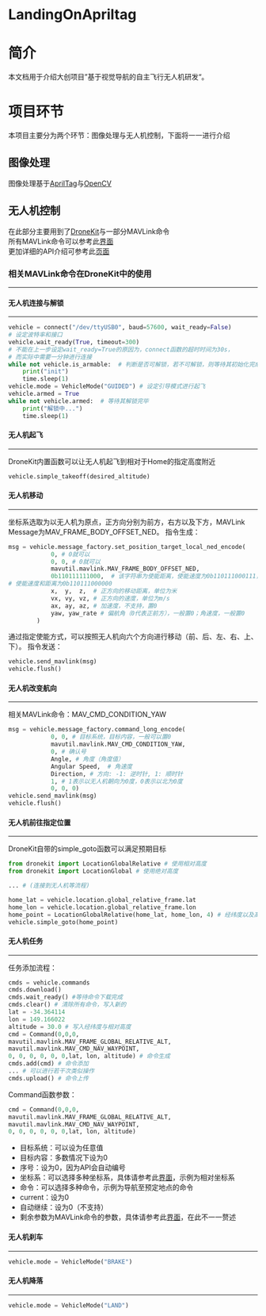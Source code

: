 # LandingOnApriltag
# 简介

本文档用于介绍大创项目”基于视觉导航的自主飞行无人机研发“。

# 项目环节

本项目主要分为两个环节：图像处理与无人机控制，下面将一一进行介绍

## 图像处理

图像处理基于[AprilTag](https://april.eecs.umich.edu/software/apriltag.html)与[OpenCV](https://opencv.org)

## 无人机控制

在此部分主要用到了[DroneKit](http://dronekit.io)与一部分MAVLink命令   
所有MAVLink命令可以参考此[界面](https://mavlink.io/zh/messages/common.html)   
更加详细的API介绍可参考此[页面](https://dronekit-python.readthedocs.io/en/latest/automodule.html)   

### 相关MAVLink命令在DroneKit中的使用

---

#### 无人机连接与解锁

---

```python
vehicle = connect("/dev/ttyUSB0", baud=57600, wait_ready=False) 
# 设定波特率和接口
vehicle.wait_ready(True, timeout=300) 
# 不能在上一步设定wait_ready=True的原因为，connect函数的超时时间为30s，
# 而实际中需要一分钟进行连接
while not vehicle.is_armable:  # 判断是否可解锁，若不可解锁，则等待其初始化完成
    print("init")
    time.sleep(1)
vehicle.mode = VehicleMode("GUIDED") # 设定引导模式进行起飞
vehicle.armed = True
while not vehicle.armed:  # 等待其解锁完毕
    print("解锁中...")
    time.sleep(1)
```

#### 无人机起飞

---

DroneKit内置函数可以让无人机起飞到相对于Home的指定高度附近

```python
vehicle.simple_takeoff(desired_altitude)
```

#### 无人机移动

---

坐标系选取为以无人机为原点，正方向分别为前方，右方以及下方，MAVLink Message为MAV_FRAME_BODY_OFFSET_NED。
指令生成：

```python
msg = vehicle.message_factory.set_position_target_local_ned_encode(
            0, # 0就可以
            0, 0, # 0就可以
            mavutil.mavlink.MAV_FRAME_BODY_OFFSET_NED,
            0b110111111000,  # 该字符串为使能距离，使能速度为0b110111000111，
# 使能速度和距离为0b110111000000
            x,  y,  z,  # 正方向的移动距离，单位为米
            vx, vy, vz, # 正方向的速度，单位为m/s
            ax, ay, az, # 加速度，不支持，置0
            yaw, yaw_rate # 偏航角（0代表正前方），一般置0；角速度，一般置0
        )
```

通过指定使能方式，可以按照无人机向六个方向进行移动（前、后、左、右、上、下）。
指令发送：

```python
vehicle.send_mavlink(msg)
vehicle.flush()
```

#### 无人机改变航向

---

相关MAVLink命令：MAV_CMD_CONDITION_YAW

```python
msg = vehicle.message_factory.command_long_encode(
            0, 0, # 目标系统，目标内容，一般可以置0
            mavutil.mavlink.MAV_CMD_CONDITION_YAW,
            0, # 确认号
            Angle, # 角度（角度值）
            Angular Speed,  # 角速度
            Direction, # 方向: -1: 逆时针, 1: 顺时针
            1, # 1表示以无人机朝向为0度，0表示以北为0度
            0, 0, 0)
vehicle.send_mavlink(msg)
vehicle.flush()
```

#### 无人机前往指定位置

---

DroneKit自带的simple_goto函数可以满足预期目标

```python
from dronekit import LocationGlobalRelative # 使用相对高度
from dronekit import LocationGlobal # 使用绝对高度

... # (连接到无人机等流程)

home_lat = vehicle.location.global_relative_frame.lat
home_lon = vehicle.location.global_relative_frame.lon
home_point = LocationGlobalRelative(home_lat, home_lon, 4) # 经纬度以及高度
vehicle.simple_goto(home_point)
```

#### 无人机任务

---

任务添加流程：

```python
cmds = vehicle.commands
cmds.download()
cmds.wait_ready() #等待命令下载完成
cmds.clear() # 清除所有命令，写入新的
lat = -34.364114
lon = 149.166022
altitude = 30.0 # 写入经纬度与相对高度
cmd = Command(0,0,0,
mavutil.mavlink.MAV_FRAME_GLOBAL_RELATIVE_ALT,
mavutil.mavlink.MAV_CMD_NAV_WAYPOINT,
0, 0, 0, 0, 0, 0,lat, lon, altitude) # 命令生成
cmds.add(cmd) # 命令添加
... # 可以进行若干次类似操作
cmds.upload() # 命令上传
```

Command函数参数：

```python
cmd = Command(0,0,0,
mavutil.mavlink.MAV_FRAME_GLOBAL_RELATIVE_ALT,
mavutil.mavlink.MAV_CMD_NAV_WAYPOINT,
0, 0, 0, 0, 0, 0,lat, lon, altitude)
```

- 目标系统：可以设为任意值
- 目标内容：多数情况下设为0
- 序号：设为0，因为API会自动编号
- 坐标系：可以选择多种坐标系，具体请参考此[界面](https://mavlink.io/zh/messages/common.html)，示例为相对坐标系
- 命令：可以选择多种命令，示例为导航至预定地点的命令
- current：设为0
- 自动继续：设为0（不支持）
- 剩余参数为MAVLink命令的参数，具体请参考此[界面](https://mavlink.io/zh/messages/common.html)，在此不一一赘述

#### 无人机刹车

---

```python
vehicle.mode = VehicleMode("BRAKE")
```

#### 无人机降落

---

```python
vehicle.mode = VehicleMode("LAND")
```

